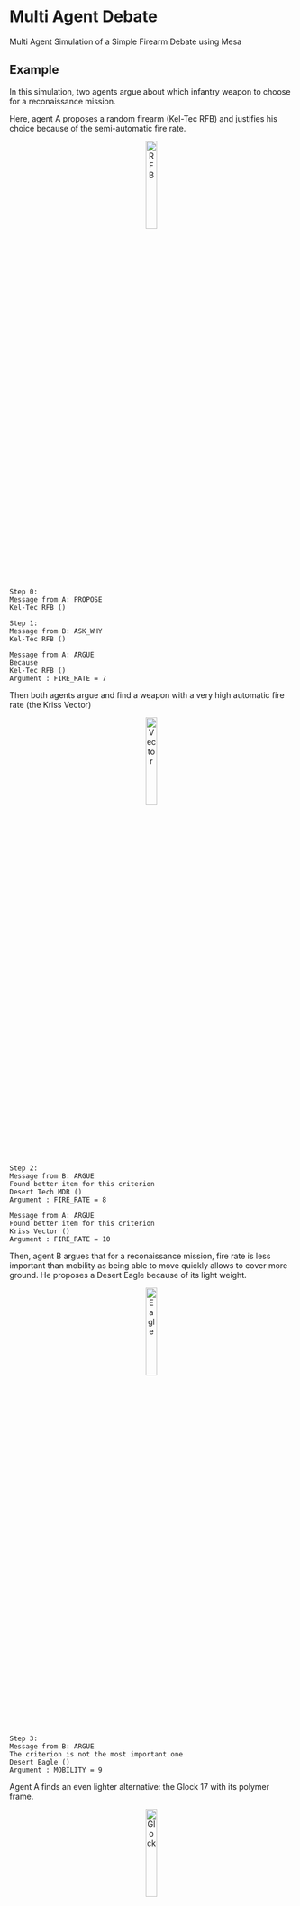 # Multi Agent Debate
Multi Agent Simulation of a Simple Firearm Debate using Mesa

## Example

In this simulation, two agents argue about which infantry weapon to choose for a reconaissance mission.

Here, agent A proposes a random firearm (Kel-Tec RFB) and justifies his choice because of the semi-automatic fire rate.

<p align="center">
  <img src="media/rfb.jpg" alt="RFB" width="20%"/>
</p>

```
Step 0:
Message from A: PROPOSE
Kel-Tec RFB ()

Step 1:
Message from B: ASK_WHY
Kel-Tec RFB ()

Message from A: ARGUE
Because
Kel-Tec RFB ()
Argument : FIRE_RATE = 7
```

Then both agents argue and find a weapon with a very high automatic fire rate (the Kriss Vector)

<p align="center">
  <img src="media/vector.jpg" alt="Vector" width="20%"/>
</p>

```
Step 2:
Message from B: ARGUE
Found better item for this criterion
Desert Tech MDR ()
Argument : FIRE_RATE = 8

Message from A: ARGUE
Found better item for this criterion
Kriss Vector ()
Argument : FIRE_RATE = 10
```

Then, agent B argues that for a reconaissance mission, fire rate is less important than mobility as being able to move quickly allows to cover more ground. He proposes a Desert Eagle because of its light weight.

<p align="center">
  <img src="media/eagle.jpg" alt="Eagle" width="20%"/>
</p>

```
Step 3:
Message from B: ARGUE
The criterion is not the most important one
Desert Eagle ()
Argument : MOBILITY = 9
```

Agent A finds an even lighter alternative: the Glock 17 with its polymer frame.

<p align="center">
  <img src="media/glock.jpg" alt="Glock" width="20%"/>
</p>

```
Message from A: ARGUE
Found better item for this criterion
Glock 17 ()
Argument : MOBILITY = 10
```

Finally, Agent B argues that mobility is less important than range as being able to engage targets from a distance plays a big part in reconaissance. He proposes the bolt-action Lobaev Arms DVL-10 rifle which both agents accept as their favorite.

<p align="center">
  <img src="media/dvl.png" alt="DVL" width="20%"/>
</p>

```
Step 4:
Message from B: ARGUE
The criterion is not the most important one
Lobaev Arms DVL-10 ()
Argument : RANGE = 10

Message from A: ACCEPT
Lobaev Arms DVL-10 ()

Step 5:
Message from B: COMMIT
Lobaev Arms DVL-10 ()

Message from A: COMMIT
Lobaev Arms DVL-10 ()

Commitment reached for Lobaev Arms DVL-10 () !
```

## Implementation

Both agents share the same knowledge base (preferences and database).

### Preferences

The preferences are based on the needs of a reconaissance task and are sorted from most important to least:
- **Stopping Power**: the ability to neutralize threats in few shots
- **Range**: the ability to hit distant targets accurately
- **Mobility**: the ability to move while carrying the weapon
- **Fire Rate**: the number of rounds per unit of time the weapon can fire
- **Capacity**: the amount of rounds carried per magazine
- **Price**: the price of the weapon, its ammunition and maintenance

### Dataset

The database is contained in the `weapons_dataset.csv` file and is as follows (criterias are evaluated on a scale of 1 to 10, 10 being better):

| WEAPON             | STOPPING_POWER | FIRE_RATE | RANGE | CAPACITY | MOBILITY | PRICE |
| ------------------ | -------------- | --------- | ----- | -------- | -------- | ----- |
| Glock 17           | 4              | 3         | 2     | 5        | 10       | 10    |
| Daniel Defense M4  | 8              | 7         | 6     | 8        | 6        | 3     |
| Mossberg 870       | 9              | 2         | 3     | 3        | 7        | 7     |
| Remington M700     | 9              | 2         | 10    | 1        | 6        | 9     |
| Staccato 2011      | 4              | 4         | 2     | 6        | 10       | 3     |
| Benelli M4         | 9              | 3         | 3     | 1        | 7        | 5     |
| Saiga AK-74        | 8              | 6         | 6     | 8        | 6        | 7     |
| Desert Tech MDR    | 8              | 8         | 7     | 8        | 5        | 2     |
| Lobaev Arms DVL-10 | 9              | 2         | 10    | 1        | 7        | 4     |
| Kel-Tec RFB        | 8              | 7         | 7     | 8        | 5        | 4     |
| Remington SASS     | 9              | 3         | 9     | 7        | 2        | 1     |
| RPG-7V2            | 10             | 1         | 4     | 1        | 1        | 2     |
| HK MP5             | 4              | 9         | 3     | 8        | 8        | 4     |
| Kriss Vector       | 4              | 10        | 3     | 8        | 8        | 2     |
| Desert Eagle       | 6              | 2         | 2     | 3        | 9        | 4     |
| FN Minimi          | 8              | 5         | 5     | 10       | 3        | 3     |

### Messaging

Each agent is capable of sending and receiving messages.

At each step of the simulation, the agents read their messages and send responses. The simulation starts with an agent proposing a random weapon with a supporting argument

Generally, the agent will receive a proposition with an argument. He then agrees or counter-proposes:
- The agent agrees if the weapon proposed is a top 10% solution meaning that the sum of the values of the weapons weighted according to the preferences is in the top 10%
- Otherwise he proposes another weapon with a counter-argument


### Arguments

When an agent receives an unsatisfying proposal ("I want this weapon because it has this value at this criteria"), he does the following:
- If he finds a weapon with a better value for the proposed criteria, he proposes this new weapon
- If not, if he finds a criteria more important, he chooses that criteria and proposes a better weapon considering the new criteria
- If not, that means that even though the weapon has good stats, its overall score is unsatisfying. He proposes a random weapon with a supporting argument.

## Usage

1. Clone the repository:
   
```
git clone https://github.com/AlexandreSajus/Multi-Agent-Debate.git
```

2. Install requirements:

```
pip install -r requirements.txt
```

3. Run `run.py`

This should print out a conversation:

```
Step 0:
Message from A: PROPOSE
Desert Eagle ()

Step 1:
Message from B: ASK_WHY
Desert Eagle ()

Message from A: ARGUE
Because
Desert Eagle ()
Argument : STOPPING_POWER = 6

Step 2:
Message from B: ARGUE
Found better item for this criterion
Lobaev Arms DVL-10 ()
Argument : STOPPING_POWER = 9

Message from A: ACCEPT
Lobaev Arms DVL-10 ()

Step 3:
Message from B: COMMIT
Lobaev Arms DVL-10 ()

Message from A: COMMIT
Lobaev Arms DVL-10 ()

Commitment reached for Lobaev Arms DVL-10 () !
```